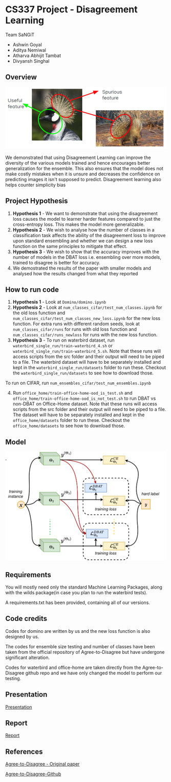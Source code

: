 # CS337 Project - Disagreement Learning

Team SaNGiT

- Ashwin Goyal
- Aditya Nemiwal
- Atharva Abhijit Tambat
- Divyansh Singhal

## Overview

![spurious_feature](images/SpuriousFeature.png)

We demonstrated that using Disagreement Learning can improve the diversity of the various models trained and hence encourages better generalization for the ensemble. This also ensures that the model does not make costly mistakes when it is unsure and decreases the confidence on predicting images it isn't supposed to predict. Disagreement learning also helps counter simplicity bias

## Project Hypothesis

1. **Hypothesis 1** - We want to demonstrate that using the disagreement loss causes the model to learner harder features compared to just the cross-entropy loss. This makes the model more generalizable.
2. **Hypothesis 2** - We wish to analyse how the number of classes in a classification task affects the ability of the disagreement loss to improve upon standard ensembling and whether we can design a new loss function on the same principles to mitigate that effect.
3. **Hypothesis 3** - We wish to show that the accuracy improves with the number of models in the DBAT loss i.e. ensembling over more models, trained to disagree is better for accuracy.
4. We demostrated the results of the paper with smaller models and analysed how the results changed from what they reported



## How to run code
1. **Hypothesis 1** - Look at ``Domino/domino.ipynb``
2. **Hypothesis 2** - Look at ``num_classes_cifar/test_num_classes.ipynb`` for the old loss function and ``num_classes_cifar/test_num_classes_new_loss.ipynb`` for the new loss function. For extra runs with different random seeds, look at ``num_classes_cifar/runs`` for runs with old loss function and ``num_classes_cifar/runs_newloss`` for runs with the new loss function.
3. **Hypothesis 3** - To run on waterbird dataset, run ``waterbird_single_run/train-waterbird_4.sh`` or ``waterbird_single_run/train-waterbird_5.sh``. Note that these runs will access scripts from the src folder and their output will need to be piped to a file. The waterbird dataset will have to be separately installed and kept in the ``waterbird_single_run/datasets`` folder to run these. Checkout the ``waterbird_single_run/datasets`` to see how to download those.

To run on CIFAR, run ``num_ensembles_cifar/test_num_ensembles.ipynb``

4. Run ``office_home/train-office-home-ood_is_test.sh`` and ``office_home/train-office-home-ood_is_not_test.sh`` to run DBAT vs non-DBAT on Office-Home dataset.
Note that these runs will access scripts from the src folder and their output will need to be piped to a file. The dataset will have to be separately installed and kept in the ``office_home/datasets`` folder to run these. Checkout the ``office_home/datasets`` to see how to download those.

## Model

![model](images/model.png)

## Requirements

You will mostly need only the standard Machine Learning Packages, along with the wilds package(in case you plan to run the waterbird tests).

A requirements.txt has been provided, containing all of our versions.


## Code credits

Codes for domino are written by us and the new loss function is also designed by us.

The codes for ensemble size testing and number of classes have been taken from the official repository of Agree-to-Disagree but have undergone significant alteration.

Codes for waterbird and office-home are taken directly from the Agree-to-Disagree github repo and we have only changed the model to perform our testing.


## Presentation

[Presentation](https://docs.google.com/presentation/d/1Me-VbeTc64zNqFGPmz2Rw9wZ82AhXt5pix_1RYk4w5c/edit#slide=id.p)

## Report

[Report](https://drive.google.com/file/d/1IKykXetKJNLxlQ6dO-CNDUA_yFyJXtkv/view?usp=drivesdk)

## References

[Agree-to-Disagree - Original paper](https://openreview.net/pdf?id=K7CbYQbyYhY)

[Agree-to-Disagree-Github](https://github.com/mpagli/Agree-to-Disagree)
